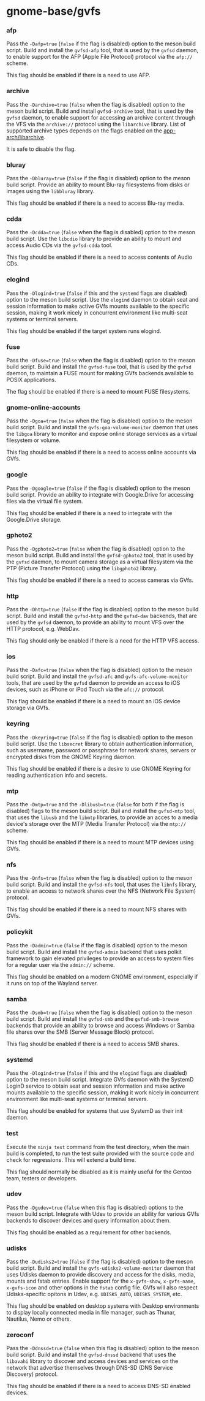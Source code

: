 # gnome-base/gvfs

### afp
Pass the `-Dafp=true` (`false` if the flag is disabled) option to the meson build script. Build and install the `gvfsd-afp` tool, that is used by the `gvfsd` daemon, to enable support for the AFP (Apple File Protocol) protocol via the `afp://` scheme.

This flag should be enabled if there is a need to use AFP.

### archive
Pass the `-Darchive=true` (`false` when the flag is disabled) option to the meson build script. Build and install `gvfsd-archive` tool, that is used by the `gvfsd` daemon, to enable support for accessing an archive content through the VFS via the `archive://` protocol using the `libarchive` library. List of supported archive types depends on the flags enabled on the [app-arch/libarchive](../app-arch/libarchive.md).

It is safe to disable the flag.

### bluray
Pass the `-Dbluray=true` (`false` if the flag is disabled) option to the meson build script. Provide an ability to mount Blu-ray filesystems from disks or images using the `libbluray` library.

This flag should be enabled if there is a need to access Blu-ray media.

### cdda
Pass the `-Dcdda=true` (`false` when the flag is disabled) option to the meson build script. Use the `libcdio` library to provide an ability to mount and access Audio CDs via the `gvfsd-cdda` tool.

This flag should be enabled if there is a need to access contents of Audio CDs.

### elogind
Pass the `-Dlogind=true` (`false` if this and the `systemd` flags are disabled) option to the meson build script. Use the `elogind` daemon to obtain seat and session information to make active GVfs mounts available to the specific session, making it work nicely in concurrent environment like multi-seat systems or terminal servers.

This flag should be enabled if the target system runs elogind.

### fuse
Pass the `-Dfuse=true` (`false` when the flag is disabled) option to the meson build script. Build and install the `gvfsd-fuse` tool, that is used by the `gvfsd` daemon, to maintain a FUSE mount for making GVfs backends available to POSIX applications.

The flag should be enabled if there is a need to mount FUSE filesystems.

### gnome-online-accounts
Pass the `-Dgoa=true` (`false` when the flag is disabled) option to the meson build script. Build and install the `gvfs-goa-volume-monitor` daemon that uses the `libgoa` library to monitor and expose online storage services as a virtual filesystem or volume.

This flag should be enabled if there is a need to access online accounts via GVfs.

### google
Pass the `-Dgoogle=true` (`false` if the flag is disabled) option to the meson build script. Provide an ability to integrate with Google.Drive for accessing files via the virtual file system.

This flag should be enabled if there is a need to integrate with the Google.Drive storage.

### gphoto2
Pass the `-Dgphoto2=true` (`false` when the flag is disabled) option to the meson build script. Build and install the `gvfsd-gphoto2` tool, that is used by the `gvfsd` daemon, to mount camera storage as a virtual filesystem via the PTP (Picture Transfer Protocol) using the `libgphoto2` library.

This flag should be enabled if there is a need to access cameras via GVfs.

### http
Pass the `-Dhttp=true` (`false` if the flag is disabled) option to the meson build script. Build and install the `gvfsd-http` and the `gvfsd-dav` backends, that are used by the `gvfsd` daemon, to provide an ability to mount VFS over the HTTP protocol, e.g. WebDav.

This flag should only be enabled if there is a need for the HTTP VFS access.

### ios
Pass the `-Dafc=true` (`false` when the flag is disabled) option to the meson build script. Build and install the `gvfsd-afc` and `gvfs-afc-volume-monitor` tools, that are used by the `gvfsd` daemon to provide an access to iOS devices, such as iPhone or iPod Touch via the `afc://` protocol.

This flag should be enabled if there is a need to mount an iOS device storage via GVfs.

### keyring
Pass the `-Dkeyring=true` (`false` if the flag is disabled) option to the meson build script. Use the `libsecret` library to obtain authentication information, such as username, password or passphrase for network shares, servers or encrypted disks from the GNOME Keyring daemon.

This flag should be enabled if there is a desire to use GNOME Keyring for reading authentication info and secrets.

### mtp
Pass the `-Dmtp=true` and the `-Dlibusb=true` (`false` for both if the flag is disabled) flags to the meson build script. Buil and install the `gvfsd-mtp` tool, that uses the `libusb` and the `libmtp` libraries, to provide an acces to a media device's storage over the MTP (Media Transfer Protocol) via the `mtp://` scheme.

This flag should be enabled if there is a need to mount MTP devices using GVfs.

### nfs
Pass the `-Dnfs=true` (`false` when the flag is disabled) option to the meson build script. Build and install the `gvfsd-nfs` tool, that uses the `libnfs` library, to enable an access to network shares over the  NFS (Network File System) protocol.

This flag should be enabled if there is a need to mount NFS shares with GVfs.

### policykit
Pass the `-Dadmin=true` (`false` if the flag is disabled) option to the meson build script. Build and install the `gvfsd-admin` backend that uses polkit framework to gain elevated privileges to provide an access to system files for a regular user via the `admin://` scheme.

This flag should be enabled on a modern GNOME environment, especially if it runs on top of the Wayland server.

### samba
Pass the `-Dsmb=true` (`false` when the flag is disabled) option to the meson build script. Build and install the `gvfsd-smb` and the `gvfsd-smb-browse` backends that provide an ability to browse and access Windows or Samba file shares over the SMB (Server Message Block) protocol.

This flag should be enabled if there is a need to access SMB shares.

### systemd
Pass the `-Dlogind=true` (`false` if this and the `elogind` flags are disabled) option to the meson build script. Integrate GVfs daemon with the SystemD LoginD service to obtain seat and session information and make active mounts available to the specific session, making it work nicely in concurrent environment like multi-seat systems or terminal servers.

This flag should be enabled for systems that use SystemD as their init daemon.

### test
Execute the `ninja test` command from the test directory, when the main build is completed, to run the test suite provided with the source code and check for regressions. This will extend a build time.

This flag should normally be disabled as it is mainly useful for the Gentoo team, testers or developers.

### udev
Pass the `-Dgudev=true` (`false` when this flag is disabled) options to the meson build script. Integrate with Udev to provide an ability for various GVfs backends to discover devices and query information about them.

This flag should be enabled as a requirement for other backends.

### udisks
Pass the `-Dudisks2=true` (`false` if the flag is disabled) option to the meson build script. Build and install the `gvfs-udisks2-volume-monitor` daemon that uses Udisks daemon to provide discovery and access for the disks, media, mounts and fstab entries. Enable support for the `x-gvfs-show`, `x-gvfs-name`, `x-gvfs-icon` and other options in the `fstab` config file. GVfs will also respect Udisks-specific opitons in Udev, e.g. `UDISKS_AUTO`, `UDISKS_SYSTEM`, etc.

This flag should be enabled on desktop systems with Desktop environments to display locally connected media in file manager, such as Thunar, Nautilus, Nemo or others.

### zeroconf
Pass the `-Ddnssd=true` (`false` when this flag is disabled) option to the meson build script. Build and install the `gvfsd-dnssd` backend that uses the `libavahi` library to discover and access devices and services on the network that advertise themselves through DNS-SD (DNS Service Discovery) protocol.

This flag should be enabled if there is a need to access DNS-SD enabled devices.
